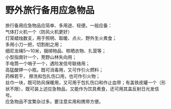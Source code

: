 # 野外旅行备用应急物品  

旅行备用应急物品应简单、多用途、轻便。一般应备：  
气体打火机一个（防风火机更好）  
灯笼蜡烛数支，用于照明、取暖、点火、野外生火煮食；  
多用小刀一把，切割削之用；  
细尼龙绳5～10米，捆绑物品、晾晒衣物、扎营等；  
小型指南针一个，茺野山林失向用；  
手电筒一个哨子一个，遇险发信号联络用；  
高猛酸钾一小瓶，既可消毒用，又可作引火燃料；  
药棉若干， 擦洗和包扎伤口用，也可作引火物；  
丝巾一块，既可防风保暖用，又可用于包扎伤口和作止血带；有盖铁皮罐一个（形状不限），既可装上述应急物品，又能作为饮具煮食，还可用其盖反射日光发信号。  
应急物品不宜繁杂过多。要注意实用和携带方便。  